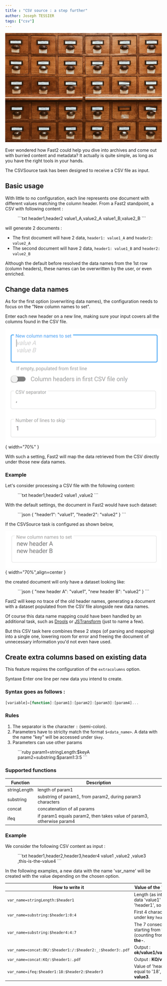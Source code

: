 ```yaml
---
title : "CSV source : a step further" 
author: Joseph TESSIER
tags: ["csv"]
---
```

<link href="../../stylesheets/extra.css" rel="stylesheet"></link>

![unsplash drawers](../assets/img/cookbooks/unsplash-drawers.jpg)

Ever wondered how Fast2 could help you dive into archives and come out with burried content and metadata? It actually is quite simple, as long as you have the right tools in your hands.

The CSVSource task has been designed to receive a CSV file as input.

## Basic usage
With little to no configuration, each line represents one document with different values matching the column header. From a Fast2 standpoint, a CSV with following content :
<figure markdown>
```txt
header1,header2
value1_A,value2_A
value1_B,value2_B
```
</figure>

will generate 2 documents :

 - The first document will have 2 data, `header1: value1_A` and `header2: value2_A` 
 - The second document will have 2 data, `header1: value1_B` and `header2: value2_B`<br/>

Although the default before resolved the data names from the 1st row (column headers), these names can be overwritten by the user, or even enriched.

## Change data names
As for the first option (overwriting data names), the configuration needs to focus on the "New column names to set".

Enter each new header on a new line, making sure your input covers all the columns found in the CSV file.

![CSV source task configuration for new data names](../assets/img/cookbooks/csv-source-new-col-headers.png){ width="70%" }

With such a setting, Fast2 will map the data retrieved from the CSV directly under those new data names.

### Example
Let's consider processing a CSV file with the following content:
<figure markdown>
```txt
header1,header2
value1 ,value2
```
</figure>

With the default settings, the document in Fast2 would have such dataset:

<figure markdown>
```json
{
    "header1": "value1",
    "header2": "value2"
}
```
</figure>


If the CSVSource task is configured as shown below,


![Parameterized CSV source task configuration for new data names](../assets/img/cookbooks/csv-source-new-col-headers-filled.png){ width="70%",align=center }


the created document will only have a dataset looking like:

<figure markdown>
```json
{
    "new header A": "value1",
    "new header B": "value2"
}
``` 
</figure>

Fast2 will keep no trace of the old header names, generating a document with a dataset populated from the CSV file alongside new data names.

Of course this data name mapping could have been handled by an additional task, such as [Drools](../../catalog/transformer/#ApplyDroolsTask) or [JSTransform](../../catalog/transformer/#JSTransform) (just to name a few).

But this CSV task here combines these 2 steps (of parsing and mapping) into a single one, lowering room for error and freeing the document of unnecessary information you'd not even have used.

## Create extra columns based on existing data
This feature requires the configuration of the `extracolumns` option.

Syntaxe
Enter one line per new data you intend to create.

### Syntax goes as follows :

```js
[variable]=[function]:[param1]:[param2]:[param3]:[param4]...
```
### Rules
1. The separator is the character `:` (semi-colon).
2. Parameters have to striclty match the format `$<data_name>`. A data with the name "key" will be accessed under `$key`.
3. Parameters can use other params

<figure markdown>
```ruby
param1=stringLength:$keyA
param2=substring:$param1:3:5
```
</figure>

### Supported functions
|Function|	Description|
| - | - |
|stringLength|	length of param1|
|substring	|substring of param1, from param2, during param3 characters|
|concat	|concatenation of all params|
|ifeq	|if param1 equals param2, then takes value of param3, otherwise param4|

### Example
We consider the following CSV content as input :
<figure markdown>
```txt
header1,header2,header3,header4
value1 ,value2 ,value3 ,this-is-the-value4
```
</figure>

In the following examples, a new data with the name 'var_name' will be created with the value depending on the chosen option.

|How to write it	|Value of the 'var_name' data|
| - | - |
|`var_name=stringLength:$header1`|	Length (as integer) of the data 'value1' under 'header1', so **6**.|
|`var_name=substring:$header1:0:4`|	First 4 characters of the value under key `header1`, so **valu**.|
|`var_name=substring:$header4:4:7`|	The 7 consecutive characters starting from the 5th one (counting from 0). So **is-the-**.|
|`var_name=concat:OK/:$header1:/:$header2:_:$header3:.pdf`|	Output : **ok/value1/value2_value3.pdf**|
|`var_name=concat:KO/:$header1:.pdf`|	Output : **KO/value1.pdf**|
|`var_name=ifeq:$header1:18:$header2:$header3`|	Value of 'header1' is not equal to '18', so the output is **value3**.